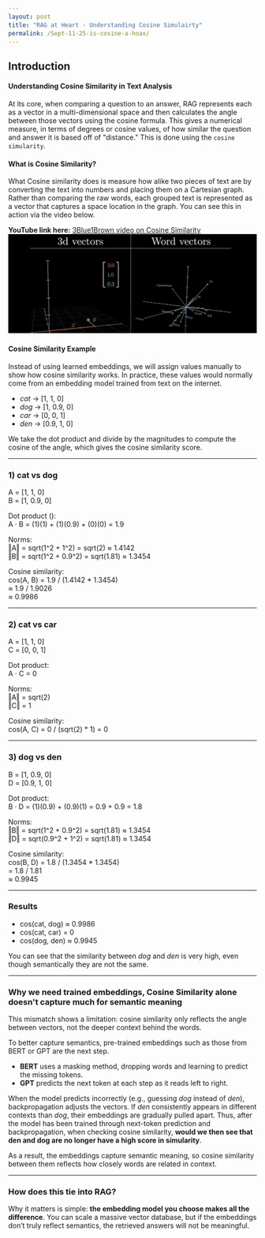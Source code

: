 ```yaml
---
layout: post
title: "RAG at Heart - Understanding Cosine Simulairty"
permalink: /Sept-11-25-is-cosine-a-hoax/
---
```

## Introduction

#### Understanding Cosine Similarity in Text Analysis  

At its core, when comparing a question to an answer, RAG represents each as a vector in a multi-dimensional space and then calculates the angle between those vectors using the cosine formula. This gives a numerical measure, in terms of degrees or cosine values, of how similar the question and answer it is based off of "distance." This is done using the `cosine simularity`. 

#### What is Cosine Similarity?  

What Cosine similarity does is measure how alike two pieces of text are by converting the text into numbers and placing them on a Cartesian graph. Rather than comparing the raw words, each grouped text is represented as a vector that captures a space location in the graph. You can see this in action via the video below. 

**YouTube link here:** [3Blue1Brown
 video on Cosine Similarity](https://youtu.be/wjZofJX0v4M?si=DlnUTSL0H-IAx5pW&t=731)
[![Cosine Similarity Diagram](./cosine-simularity.png)](https://youtu.be/wjZofJX0v4M?si=DlnUTSL0H-IAx5pW&t=731)

#### Cosine Similarity Example
Instead of using learned embeddings, we will assign values manually to show how cosine similarity works. In practice, these values would normally come from an embedding model trained from text on the internet. 

- *cat* → [1, 1, 0]  
- *dog* → [1, 0.9, 0]  
- *car* → [0, 0, 1]  
- *den* → [0.9, 1, 0]  

We take the dot product and divide by the magnitudes to compute the cosine of the angle, which gives the cosine similarity score.

---

### 1) cat vs dog 
A = [1, 1, 0]  
B = [1, 0.9, 0]  

Dot product ():  
A · B = (1)(1) + (1)(0.9) + (0)(0) = 1.9  

Norms:  
‖A‖ = sqrt(1^2 + 1^2) = sqrt(2) ≈ 1.4142  
‖B‖ = sqrt(1^2 + 0.9^2) = sqrt(1.81) ≈ 1.3454  

Cosine similarity:  
cos(A, B) = 1.9 / (1.4142 * 1.3454)  
≈ 1.9 / 1.9026  
≈ 0.9986  


---

### 2) cat vs car
A = [1, 1, 0]  
C = [0, 0, 1]  

Dot product:  
A · C = 0  

Norms:  
‖A‖ = sqrt(2)  
‖C‖ = 1  

Cosine similarity:  
cos(A, C) = 0 / (sqrt(2) * 1) = 0  

---

### 3) dog vs den
B = [1, 0.9, 0]  
D = [0.9, 1, 0]  

Dot product:  
B · D = (1)(0.9) + (0.9)(1) = 0.9 + 0.9 = 1.8  

Norms:  
‖B‖ = sqrt(1^2 + 0.9^2) = sqrt(1.81) ≈ 1.3454  
‖D‖ = sqrt(0.9^2 + 1^2) = sqrt(1.81) ≈ 1.3454  

Cosine similarity:  
cos(B, D) = 1.8 / (1.3454 * 1.3454)  
= 1.8 / 1.81  
≈ 0.9945  

---

### Results
- cos(cat, dog) ≈ 0.9986  
- cos(cat, car) = 0  
- cos(dog, den) ≈ 0.9945  

You can see that the similarity between *dog* and *den* is very high, even though semantically they are not the same.  

---

### Why we need trained embeddings, Cosine Similarity alone doesn't capture much for semantic meaning

This mismatch shows a limitation: cosine similarity only reflects the angle between vectors, not the deeper context behind the words.  

To better capture semantics, pre-trained embeddings such as those from BERT or GPT are the next step.  
- **BERT** uses a masking method, dropping words and learning to predict the missing tokens.  
- **GPT** predicts the next token at each step as it reads left to right.  

When the model predicts incorrectly (e.g., guessing *dog* instead of *den*), backpropagation adjusts the vectors. If *den* consistently appears in different contexts than *dog*, their embeddings are gradually pulled apart. Thus, after the model has been trained through next-token prediction and backpropagation, when checking cosine similarity, **would we then see that den and dog are no longer have a high score in simularity**.

As a result, the embeddings capture semantic meaning, so cosine similarity between them reflects how closely words are related in context.  

---

### How does this tie into RAG?  

Why it matters is simple: **the embedding model you choose makes all the difference**. You can scale a massive vector database, but if the embeddings don’t truly reflect semantics, the retrieved answers will not be meaningful.  

